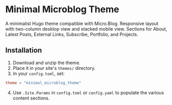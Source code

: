 # Minimal Microblog Theme

A minimalist Hugo theme compatible with Micro.Blog. Responsive layout with two-column desktop view and stacked mobile view. Sections for About, Latest Posts, External Links, Subscribe, Portfolio, and Projects.

## Installation

1. Download and unzip the theme.
2. Place it in your site's `themes/` directory.
3. In your `config.toml`, set:

```toml
theme = "minimal_microblog_theme"
```

4. Use `.Site.Params` in `config.toml` or `config.yaml` to populate the various content sections.

